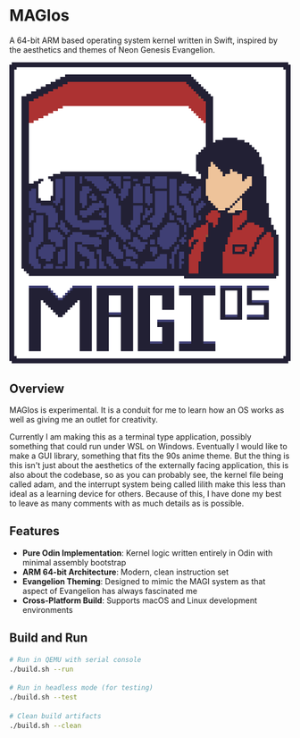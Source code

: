 # MAGIos

A 64-bit ARM based operating system kernel written in Swift, inspired by the aesthetics and themes of Neon Genesis Evangelion.

![MAGIos](resources/MAGIos.png)

## Overview

MAGIos is experimental. It is a conduit for me to learn how an OS works as well as giving me an outlet for creativity.

Currently I am making this as a terminal type application, possibly something that could run under WSL on Windows. Eventually I would like to make a GUI library, something that fits the 90s anime theme. But the thing is this isn't just about the aesthetics of the externally facing application, this is also about the codebase, so as you can probably see, the kernel file being called adam, and the interrupt system being called lilith make this less than ideal as a learning device for others. Because of this, I have done my best to leave as many comments with as much details as is possible.

## Features

- **Pure Odin Implementation**: Kernel logic written entirely in Odin with minimal assembly bootstrap
- **ARM 64-bit Architecture**: Modern, clean instruction set
- **Evangelion Theming**: Designed to mimic the MAGI system as that aspect of Evangelion has always fascinated me
- **Cross-Platform Build**: Supports macOS and Linux development environments

## Build and Run

```bash
# Run in QEMU with serial console
./build.sh --run

# Run in headless mode (for testing)
./build.sh --test

# Clean build artifacts
./build.sh --clean
```
